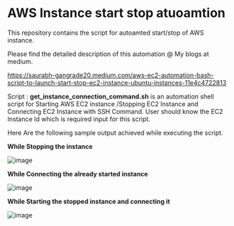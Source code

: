 # AWS Instance start stop atuoamtion
This repository contains the script for autoamted start/stop of AWS instance.

Please find the detailed description of this automation @ My blogs at medium.


https://saurabh-gangrade20.medium.com/aws-ec2-automation-bash-script-to-launch-start-stop-ec2-instance-ubuntu-instances-11e4c4722813


Script : <b> get_instance_connection_command.sh</b> is an automation shell script for Starting AWS EC2 instance /Stopping EC2 Instance and Connecting EC2 Instance with SSH Command. User should know the EC2 Instance Id which is required input for this script. 

Here Are the following sample output achieved while executing the script.


<b> While Stopping the instance</b>


![image](https://user-images.githubusercontent.com/40879879/218095662-45c85f78-6760-4da3-b9c2-0e7caf7aebee.png)



<b> While Connecting the already started instance</b>


![image](https://user-images.githubusercontent.com/40879879/218096541-e8abfa06-d501-4a85-96e2-cacf49ba83de.png)


<b> While Starting the stopped instance and connecting it</b>


![image](https://user-images.githubusercontent.com/40879879/218098086-423ca861-43ee-4ef8-8186-25170bfb2944.png)
